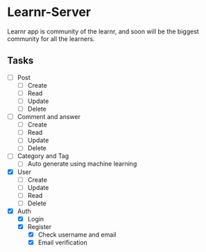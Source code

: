 # Learnr-Server

Learnr app is community of the learnr, and soon will be the biggest community for all the learners.

## Tasks

- [ ] Post
  - [ ] Create
  - [ ] Read
  - [ ] Update
  - [ ] Delete
- [ ] Comment and answer
  - [ ] Create
  - [ ] Read
  - [ ] Update
  - [ ] Delete
- [ ] Category and Tag
  - [ ] Auto generate using machine learning
- [x] User
  - [ ] Create
  - [ ] Update
  - [ ] Read
  - [ ] Delete
- [x] Auth
  - [x] Login
  - [x] Register
    - [x] Check username and email
    - [x] Email verification
